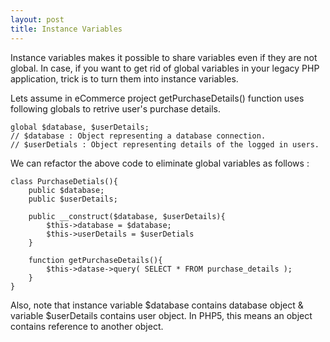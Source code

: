 ```yaml
---
layout: post
title: Instance Variables
---
```


Instance variables makes it possible to share variables even if they are not global. In case, if you want to get rid of global variables in your legacy PHP application, trick is to turn them into instance variables.

Lets assume in eCommerce project getPurchaseDetails() function uses following globals to retrive user's purchase details.

```
global $database, $userDetails;
// $database : Object representing a database connection.
// $userDetials : Object representing details of the logged in users.
``` 

We can refactor the above code to eliminate global variables as follows :

```
class PurchaseDetials(){
    public $database;
    public $userDetails;
     
    public __construct($database, $userDetails){
        $this->database = $database;
        $this->userDetails = $userDetials
    }
     
    function getPurchaseDetails(){
        $this->datase->query( SELECT * FROM purchase_details );
    }
}
``` 

Also, note that instance variable $database contains database object & variable $userDetails contains user object. In PHP5, this means an object contains reference to another object.
